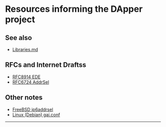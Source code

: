 # Resources informing the DApper project

## See also
- [Libraries.md][]

## RFCs and Internet Draftss
- [RFC8914 EDE][EDE]
- [RFC6724 AddrSel][AddrSel]

## Other notes
- [FreeBSD ip6addrsel][ip6addrsel]
- [Linux (Debian) gai.conf][gai.conf]

---
[EDE]:
https://www.rfc-editor.org/rfc/rfc8914.html

[AddrSel]:
https://www.rfc-editor.org/rfc/rfc6724.html

[ip6addrsel]:
https://www.no8.be/niall/magic-book/FreeBSD-address-selection.shtml

[gai.conf]:
https://manpages.debian.org/bullseye/manpages/gai.conf.5.en.html

[Libraries.md]:
./Libraries.md
